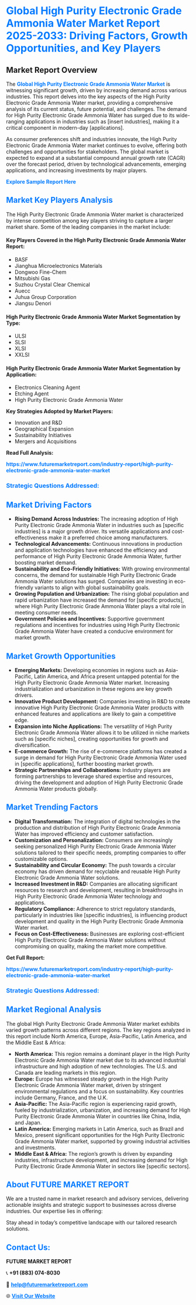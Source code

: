 <h1 style="color: #007BFF;">Global High Purity Electronic Grade Ammonia Water Market Report 2025-2033: Driving Factors, Growth Opportunities, and Key Players</h1>

<section id="overview">
<h2>Market Report Overview</h2>
<p>The <a href="https://www.futuremarketreport.com/industry-report/high-purity-electronic-grade-ammonia-water-market" style="color: #007BFF; text-decoration: none;"><strong>Global High Purity Electronic Grade Ammonia Water Market</strong></a> is witnessing significant growth, driven by increasing demand across various industries. This report delves into the key aspects of the High Purity Electronic Grade Ammonia Water market, providing a comprehensive analysis of its current status, future potential, and challenges. The demand for High Purity Electronic Grade Ammonia Water has surged due to its wide-ranging applications in industries such as [insert industries], making it a critical component in modern-day [applications].</p>
<p>As consumer preferences shift and industries innovate, the High Purity Electronic Grade Ammonia Water market continues to evolve, offering both challenges and opportunities for stakeholders. The global market is expected to expand at a substantial compound annual growth rate (CAGR) over the forecast period, driven by technological advancements, emerging applications, and increasing investments by major players.</p>
</section>

<section id="overview">
<p><a href="https://www.futuremarketreport.com/request-sample/reportId=113025" style="color: #007BFF; text-decoration: none;"><strong>Explore Sample Report Here</strong></a></p>
</section>

<section id="key-players">
<h2 style="color: #007BFF;">Market Key Players Analysis</h2>
<p>The High Purity Electronic Grade Ammonia Water market is characterized by intense competition among key players striving to capture a larger market share. Some of the leading companies in the market include:</p>
<h4>Key Players Covered in the High Purity Electronic Grade Ammonia Water Report:</h4>
<ul><li>BASF</li><li>Jianghua Microelectronics Materials</li><li>Dongwoo Fine-Chem</li><li>Mitsubishi Gas</li><li>Suzhou Crystal Clear Chemical</li><li>Auecc</li><li>Juhua Group Corporation</li><li>Jiangsu Denori</li></ul>
<h4>High Purity Electronic Grade Ammonia Water Market Segmentation by Type:</h4>
<ul><li>ULSI</li><li>SLSI</li><li>XLSI</li><li>XXLSI</li></ul>

<h4>High Purity Electronic Grade Ammonia Water Market Segmentation by Application:</h4>
<ul><li>Electronics Cleaning Agent</li><li>Etching Agent</li><li>High Purity Electronic Grade Ammonia Water</li></ul>
<p><strong>Key Strategies Adopted by Market Players:</strong></p>
<ul>
<li>Innovation and R&D</li>
<li>Geographical Expansion</li>
<li>Sustainability Initiatives</li>
<li>Mergers and Acquisitions</li>
</ul>
</section>

<section>
<p><strong>Read Full Analysis: </strong></p><a href="https://www.futuremarketreport.com/industry-report/high-purity-electronic-grade-ammonia-water-market" style="color: #007BFF; text-decoration: none;"><strong>https://www.futuremarketreport.com/industry-report/high-purity-electronic-grade-ammonia-water-market</strong></a>
<h3 style="color: #007BFF;">Strategic Questions Addressed:</h3>
</section>

<section id="driving-factors">
<h2 style="color: #007BFF;">Market Driving Factors</h2>
<ul>
<li><strong>Rising Demand Across Industries:</strong> The increasing adoption of High Purity Electronic Grade Ammonia Water in industries such as [specific industries] is a major growth driver. Its versatile applications and cost-effectiveness make it a preferred choice among manufacturers.</li>
<li><strong>Technological Advancements:</strong> Continuous innovations in production and application technologies have enhanced the efficiency and performance of High Purity Electronic Grade Ammonia Water, further boosting market demand.</li>
<li><strong>Sustainability and Eco-Friendly Initiatives:</strong> With growing environmental concerns, the demand for sustainable High Purity Electronic Grade Ammonia Water solutions has surged. Companies are investing in eco-friendly variants to align with global sustainability goals.</li>
<li><strong>Growing Population and Urbanization:</strong> The rising global population and rapid urbanization have increased the demand for [specific products], where High Purity Electronic Grade Ammonia Water plays a vital role in meeting consumer needs.</li>
<li><strong>Government Policies and Incentives:</strong> Supportive government regulations and incentives for industries using High Purity Electronic Grade Ammonia Water have created a conducive environment for market growth.</li>
</ul>
</section>

<section id="growth-opportunities">
<h2 style="color: #007BFF;">Market Growth Opportunities</h2>
<ul>
<li><strong>Emerging Markets:</strong> Developing economies in regions such as Asia-Pacific, Latin America, and Africa present untapped potential for the High Purity Electronic Grade Ammonia Water market. Increasing industrialization and urbanization in these regions are key growth drivers.</li>
<li><strong>Innovative Product Development:</strong> Companies investing in R&D to create innovative High Purity Electronic Grade Ammonia Water products with enhanced features and applications are likely to gain a competitive edge.</li>
<li><strong>Expansion into Niche Applications:</strong> The versatility of High Purity Electronic Grade Ammonia Water allows it to be utilized in niche markets such as [specific niches], creating opportunities for growth and diversification.</li>
<li><strong>E-commerce Growth:</strong> The rise of e-commerce platforms has created a surge in demand for High Purity Electronic Grade Ammonia Water used in [specific applications], further boosting market growth.</li>
<li><strong>Strategic Partnerships and Collaborations:</strong> Industry players are forming partnerships to leverage shared expertise and resources, driving the development and adoption of High Purity Electronic Grade Ammonia Water products globally.</li>
</ul>
</section>

<section id="trending-factors">
<h2 style="color: #007BFF;">Market Trending Factors</h2>
<ul>
<li><strong>Digital Transformation:</strong> The integration of digital technologies in the production and distribution of High Purity Electronic Grade Ammonia Water has improved efficiency and customer satisfaction.</li>
<li><strong>Customization and Personalization:</strong> Consumers are increasingly seeking personalized High Purity Electronic Grade Ammonia Water solutions tailored to their specific needs, prompting companies to offer customizable options.</li>
<li><strong>Sustainability and Circular Economy:</strong> The push towards a circular economy has driven demand for recyclable and reusable High Purity Electronic Grade Ammonia Water solutions.</li>
<li><strong>Increased Investment in R&D:</strong> Companies are allocating significant resources to research and development, resulting in breakthroughs in High Purity Electronic Grade Ammonia Water technology and applications.</li>
<li><strong>Regulatory Compliance:</strong> Adherence to strict regulatory standards, particularly in industries like [specific industries], is influencing product development and quality in the High Purity Electronic Grade Ammonia Water market.</li>
<li><strong>Focus on Cost-Effectiveness:</strong> Businesses are exploring cost-efficient High Purity Electronic Grade Ammonia Water solutions without compromising on quality, making the market more competitive.</li>
</ul>
</section>

<section>
<p><strong>Get Full Report: </strong></p><a href="https://www.futuremarketreport.com/industry-report/high-purity-electronic-grade-ammonia-water-market" style="color: #007BFF; text-decoration: none;"><strong>https://www.futuremarketreport.com/industry-report/high-purity-electronic-grade-ammonia-water-market</strong></a>
<h3 style="color: #007BFF;">Strategic Questions Addressed:</h3>
</section>


<section id="regional-analysis">
<h2 style="color: #007BFF;">Market Regional Analysis</h2>
<p>The global High Purity Electronic Grade Ammonia Water market exhibits varied growth patterns across different regions. The key regions analyzed in this report include North America, Europe, Asia-Pacific, Latin America, and the Middle East & Africa:</p>
<ul>
<li><strong>North America:</strong> This region remains a dominant player in the High Purity Electronic Grade Ammonia Water market due to its advanced industrial infrastructure and high adoption of new technologies. The U.S. and Canada are leading markets in this region.</li>
<li><strong>Europe:</strong> Europe has witnessed steady growth in the High Purity Electronic Grade Ammonia Water market, driven by stringent environmental regulations and a focus on sustainability. Key countries include Germany, France, and the U.K.</li>
<li><strong>Asia-Pacific:</strong> The Asia-Pacific region is experiencing rapid growth, fueled by industrialization, urbanization, and increasing demand for High Purity Electronic Grade Ammonia Water in countries like China, India, and Japan.</li>
<li><strong>Latin America:</strong> Emerging markets in Latin America, such as Brazil and Mexico, present significant opportunities for the High Purity Electronic Grade Ammonia Water market, supported by growing industrial activities and investments.</li>
<li><strong>Middle East & Africa:</strong> The region’s growth is driven by expanding industries, infrastructure development, and increasing demand for High Purity Electronic Grade Ammonia Water in sectors like [specific sectors].</li>
</ul>
</section>

<footer>
<h2 style="color: #007BFF;">About FUTURE MARKET REPORT</h2>
<p>We are a trusted name in market research and advisory services, delivering actionable insights and strategic support to businesses across diverse industries. Our expertise lies in offering:</p>

<p>Stay ahead in today’s competitive landscape with our tailored research solutions.</p>

<h2 style="color: #007BFF;">Contact Us:</h2>
<p><strong>FUTURE MARKET REPORT</strong></p>
<p>📞 <strong>+91 (883) 074-8030</strong></p>
<p>📧 <strong><a href="mailto:help@futuremarketreport.com" style="color: #007BFF;">help@futuremarketreport.com</a></strong></p>
<p>🌐 <strong><a href="https://www.futuremarketreport.com/" style="color: #007BFF;">Visit Our Website</a></strong></p>
</footer>